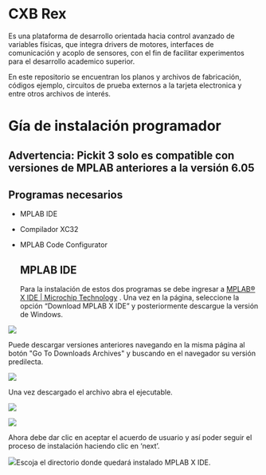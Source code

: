 # CXB Rex
Es una plataforma de desarrollo orientada hacia control avanzado de variables físicas, que integra drivers de motores, interfaces de comunicación y acoplo de sensores, con el fin de facilitar experimentos para el desarrollo academico superior.

En este repositorio se encuentran los planos y archivos de fabricación, códigos ejemplo, circuitos de prueba externos a la tarjeta electronica y entre otros archivos de interés.

# Gía de instalación programador

## Advertencia: Pickit 3 solo es compatible con versiones de MPLAB anteriores a la versión 6.05

## Programas necesarios

- MPLAB IDE

- Compilador XC32

- MPLAB Code Configurator
  
  ## MPLAB IDE
  
  Para la instalación de estos dos programas se debe ingresar a [MPLAB® X IDE | Microchip Technology](https://www.microchip.com/en-us/tools-resources/develop/mplab-x-ide) . Una vez en la página, seleccione la opción “Download MPLAB X IDE” y posteriormente descargue la versión de Windows.

![](C:\Users\PEDRO\AppData\Roaming\marktext\images\2023-07-07-10-11-16-image.png)

Puede descargar versiones anteriores navegando en la misma página al botón "Go To Downloads Archives" y buscando en el navegador su versión predilecta.

![](C:\Users\PEDRO\AppData\Roaming\marktext\images\2023-07-07-10-13-20-image.png)

Una vez descargado el archivo abra el ejecutable.

![](https://lh4.googleusercontent.com/n2h6-PANTotDEOnAW1a1722z4VGFE1AwvHj3az5lh43Gt3ZdC6Yu0Q_qWIP9euhxj3mYhfw6rH3Qt3sl2HkpcuoXOxtelfwtRV1lwT93DwlgNad2ThZQuZVDeWyUQTIlAVrzGk5e-1GqLf30r-dWug)

![](C:\Users\PEDRO\AppData\Roaming\marktext\images\2023-07-07-10-22-03-image.png)

Ahora debe dar clic en aceptar el acuerdo de usuario y así poder seguir el proceso de instalación haciendo clic en ‘next’.

![](C:\Users\PEDRO\AppData\Roaming\marktext\images\2023-07-07-10-25-39-image.png)Escoja el directorio donde quedará instalado MPLAB X IDE.
